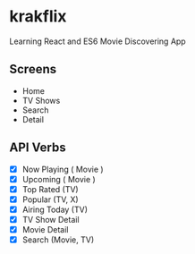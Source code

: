 # krakflix

Learning React and ES6 Movie Discovering App

## Screens

- Home
- TV Shows
- Search
- Detail

## API Verbs

- [x] Now Playing ( Movie )
- [x] Upcoming ( Movie )
- [x] Top Rated (TV)
- [x] Popular (TV, X)
- [x] Airing Today (TV)
- [x] TV Show Detail
- [x] Movie Detail
- [x] Search (Movie, TV)